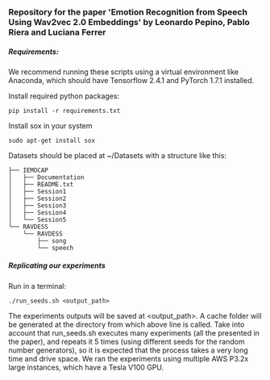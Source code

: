 ### Repository for the paper 'Emotion Recognition from Speech Using Wav2vec 2.0 Embeddings' by Leonardo Pepino, Pablo Riera and Luciana Ferrer

##### Requirements:

We recommend running these scripts using a virtual environment like Anaconda, which should have Tensorflow 2.4.1 and PyTorch 1.7.1 installed.

Install required python packages:
```
pip install -r requirements.txt
```

Install sox in your system
```
sudo apt-get install sox
```

Datasets should be placed at ~/Datasets with a structure like this:
```
├── IEMOCAP
│   ├── Documentation
│   ├── README.txt
│   ├── Session1
│   ├── Session2
│   ├── Session3
│   ├── Session4
│   └── Session5
└── RAVDESS
    └── RAVDESS
        ├── song
        └── speech
```

##### Replicating our experiments

Run in a terminal:

```
./run_seeds.sh <output_path>
```

The experiments outputs will be saved at <output_path>. A cache folder will be generated at the directory from which above line is called.
Take into account that run_seeds.sh executes many experiments (all the presented in the paper), and repeats it 5 times (using different seeds for the random number generators), so it is expected that the process
takes a very long time and drive space. We ran the experiments using multiple AWS P3.2x large instances, which have a Tesla V100 GPU.
